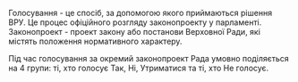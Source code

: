 Голосування - це спосіб, за допомогою якого приймаються рішення ВРУ. Це процес офіційного розгляду законопроекту у парламенті. 
Законопроект - проект закону або постанови Верховної Ради, які містять положення нормативного характеру.

Під час голосування за окремий законопроект Рада умовно поділяється на 4 групи: ті, хто голосує Так, Ні, Утриматися та ті, 
хто Не голосує.